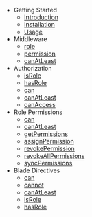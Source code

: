 - Getting Started
    - [Introduction](/docs/laravel-acl/{{version}}/introduction)
    - [Installation](/docs/laravel-acl/{{version}}/installation)
    - [Usage](/docs/laravel-acl/{{version}}/usage)
- Middleware
    - [role](/docs/laravel-acl/{{version}}/middleware#role)
    - [permission](/docs/laravel-acl/{{version}}/middleware#permission)
    - [canAtLeast](/docs/laravel-acl/{{version}}/middleware#can-at-least)
- Authorization
    - [isRole](/docs/laravel-acl/{{version}}/auth#is-role)
    - [hasRole](/docs/laravel-acl/{{version}}/auth#has-role)
    - [can](/docs/laravel-acl/{{version}}/auth#can)
    - [canAtLeast](/docs/laravel-acl/{{version}}/auth#can-at-least)
    - [canAccess](/docs/laravel-acl/{{version}}/auth#can-access)
- Role Permissions
    - [can](/docs/laravel-acl/{{version}}/role#can)
    - [canAtLeast](/docs/laravel-acl/{{version}}/role#can-at-least)
    - [getPermissions](/docs/laravel-acl/{{version}}/role#get-permissions)
    - [assignPermission](/docs/laravel-acl/{{version}}/role#assign)
    - [revokePermission](/docs/laravel-acl/{{version}}/role#revoke)
    - [revokeAllPermissions](/docs/laravel-acl/{{version}}/role#revoke-all)
    - [syncPermissions](/docs/laravel-acl/{{version}}/role#sync)
- Blade Directives
    - [can](/docs/laravel-acl/{{version}}/directives#can)
    - [cannot](/docs/laravel-acl/{{version}}/directives#cannot)
    - [canAtLeast](/docs/laravel-acl/{{version}}/directives#can-at-least)
    - [isRole](/docs/laravel-acl/{{version}}/directives#is-role)
    - [hasRole](/docs/laravel-acl/{{version}}/directives#has-role)